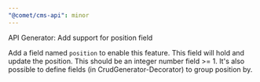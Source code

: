 ```yaml
---
"@comet/cms-api": minor
---
```


API Generator: Add support for position field

Add a field named `position` to enable this feature. This field will hold and update the position. This should be an integer number field >= 1. It's also possible to define fields (in CrudGenerator-Decorator) to group position by.
